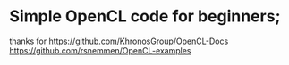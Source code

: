 # Simple OpenCL code for beginners;


thanks for 
https://github.com/KhronosGroup/OpenCL-Docs
https://github.com/rsnemmen/OpenCL-examples

